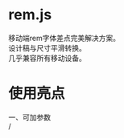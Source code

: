 # rem.js
移动端rem字体差点完美解决方案。<br>
设计稿与尺寸平滑转换。<br>
几乎兼容所有移动设备。<br>
# 使用亮点
一、可加参数<br>
/<script type="text/javascript" src="js/rem.js"/>/</script/><br>
1、fu-psd：设计稿宽度（默认值640）<br>
2、fu-min：html根元素最小字体大小（默认值50）<br>
3、fu-max：html根元素最大字体大小（默认值100）<br>
4、fu-full：是否强制充满屏幕（默认undefined）<br>
即：<br>
/<script type="text/javascript" src="js/rem.js" fu-psd="640" fu-min="50" fu-max="100"/>/</script/><br><br>

二、设计稿与CSS尺寸平滑转换<br>
设计稿中的10px换算成CSS的0.1rem。<br><br>

三、横竖屏字体大小不变，采取最佳字体大小<br>
使横屏页面看起来不会感觉太大，无法使用。（但给与fu-full属性时，该条则失效）<br><br>

四、解决变态强迫症<br>
在chrome手机模拟器中切换手机或PC都能字体大小平滑转换<br><br>
# 若设计稿不是640PX咋办？
1、将设计稿强制修改图像大小为640px，高度等比例缩放<br>
2、修改源代码（或者传参）在闭包内传入psd_w参数，即为设计稿参数。<br>

